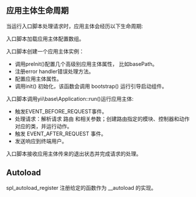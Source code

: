 ## 应用主体生命周期

当运行入口脚本处理请求时，应用主体会经历以下生命周期:

入口脚本加载应用主体配置数组。

入口脚本创建一个应用主体实例：
- 调用preInit()配置几个高级别应用主体属性， 比如basePath。
- 注册error handler错误处理方法。
- 配置应用主体属性。
- 调用init() 初始化，该函数会调用 bootstrap() 运行引导启动组件。

入口脚本调用yii\base\Application::run()运行应用主体:
- 触发EVENT_BEFORE_REQUEST事件。
- 处理请求：解析请求 路由 和相关参数；创建路由指定的模块、控制器和动作对应的类，并运行动作。
- 触发 EVENT_AFTER_REQUEST 事件。
- 发送响应到终端用户。

入口脚本接收应用主体传来的退出状态并完成请求的处理。

## Autoload

spl_autoload_register 注册给定的函数作为 __autoload 的实现。
